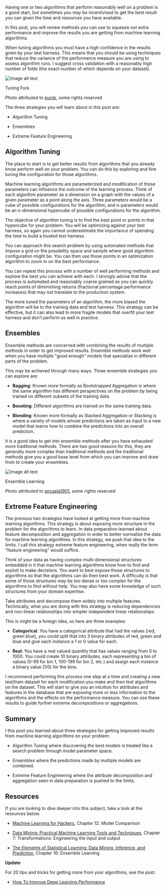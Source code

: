 Having one or two algorithms that perform reasonably well on a problem is a good start, but sometimes you may be incentivised to get the best result you can given the time and resources you have available.

In this post, you will review methods you can use to squeeze out extra performance and improve the results you are getting from machine learning algorithms.

When tuning algorithms you must have a high confidence in the results given by your test harness. This means that you should be using techniques that reduce the variance of the performance measure you are using to assess algorithm runs. I suggest cross validation with a reasonably high number of folds (the exact number of which depends on your dataset).

![image alt text](image_0.jpg)

Tuning Fork

Photo attributed to [eurok](http://www.flickr.com/photos/21025851@N00/2169196138/sizes/l/), some rights reserved

The three strategies you will learn about in this post are:

* Algorithm Tuning

* Ensembles

* Extreme Feature Engineering

## **Algorithm Tuning**

The place to start is to get better results from algorithms that you already know perform well on your problem. You can do this by exploring and fine tuning the configuration for those algorithms.

Machine learning algorithms are parameterized and modification of those parameters can influence the outcome of the learning process. Think of each algorithm parameter as a dimension on a graph with the values of a given parameter as a point along the axis. Three parameters would be a cube of possible configurations for the algorithm, and n-parameters would be an n-dimensional hypercube of possible configurations for the algorithm.

The objective of algorithm tuning is to find the best point or points in that hypercube for your problem. You will be optimizing against your test harness, so again you cannot underestimate the importance of spending the time to build a trusted test harness.

You can approach this search problem by using automated methods that impose a grid on the possibility space and sample where good algorithm configuration might be. You can then use those points in an optimization algorithm to zoom in on the best performance.

You can repeat this process with a number of well performing methods and explore the best you can achieve with each. I strongly advise that the process is automated and reasonably coarse grained as you can quickly reach points of diminishing returns (fractional percentage performance increases) that may not translate to the production system.

The more tuned the parameters of an algorithm, the more biased the algorithm will be to the training data and test harness. This strategy can be effective, but it can also lead to more fragile models that overfit your test harness and don’t perform as well in practice.

## **Ensembles**

Ensemble methods are concerned with combining the results of multiple methods in order to get improved results. Ensemble methods work well when you have multiple "good enough" models that specialize in different parts of the problem.

This may be achieved through many ways. Three ensemble strategies you can explore are:

* **Bagging**: Known more formally as Bootstrapped Aggregation is where the same algorithm has different perspectives on the problem by being trained on different subsets of the training data.

* **Boosting**: Different algorithms are trained on the same training data.

* **Blending**: Known more formally as Stacked Aggregation or Stacking is where a variety of models whose predictions are taken as input to a new model that learns how to combine the predictions into an overall prediction.

It is a good idea to get into ensemble methods after you have exhausted more traditional methods. There are two good reasons for this, they are generally more complex than traditional methods and the traditional methods give you a good base level from which you can improve and draw from to create your ensembles.

![image alt text](image_1.jpg)

Ensemble Learning

Photo attributed to [ancasta1901](http://www.flickr.com/photos/antoniocastagna/8491556471/sizes/l/), some rights reserved

## **Extreme Feature Engineering**

The previous two strategies have looked at getting more from machine learning algorithms. This strategy is about exposing more structure in the problem for the algorithms to learn. In data preparation learned about feature decomposition and aggregation in order to better normalize the data for machine learning algorithms. In this strategy, we push that idea to the limits. I call this strategy extreme feature engineering, when really the term "feature engineering" would suffice.

Think of your data as having complex multi-dimensional structures embedded in it that machine learning algorithms know how to find and exploit to make decisions. You want to best expose those structures to algorithms so that the algorithms can do their best work. A difficulty is that some of those structures may be too dense or too complex for the algorithms to find without help. You may also have some knowledge of such structures from your domain expertise.

Take attributes and decompose them widely into multiple features. Technically, what you are doing with this strategy is reducing dependencies and non-linear relationships into simpler independent linear relationships.

This is might be a foreign idea, so here are three examples:

* **Categorical**: You have a categorical attribute that had the values [red, green blue], you could split that into 3 binary attributes of red, green and blue and give each instance a 1 or 0 value for each.

* **Real**: You have a real valued quantity that has values ranging from 0 to 1000. You could create 10 binary attributes, each representing a bin of values (0-99 for bin 1, 100-199 for bin 2, etc.) and assign each instance a binary value (1/0) for the bins.

I recommend performing this process one step at a time and creating a new test/train dataset for each modification you make and then test algorithms on the dataset. This will start to give you an intuition for attributes and features in the database that are exposing more or less information to the algorithms and the effects on the performance measure. You can use these results to guide further extreme decompositions or aggregations.

## **Summary**

I this post you learned about three strategies for getting improved results from machine learning algorithms on your problem:

* Algorithm Tuning where discovering the best models is treated like a search problem through model parameter space.

* Ensembles where the predictions made by multiple models are combined.

* Extreme Feature Engineering where the attribute decomposition and aggregation seen in data preparation is pushed to the limits.

## **Resources**

If you are looking to dive deeper into this subject, take a look at the resources below.

* [Machine Learning for Hackers](http://www.amazon.com/dp/1449303714?tag=inspiredalgor-20), Chapter 12: Model Comparison

* [Data Mining: Practical Machine Learning Tools and Techniques](http://www.amazon.com/dp/0123748569?tag=inspiredalgor-20), Chapter 7: Transformations: Engineering the input and output

* [The Elements of Statistical Learning: Data Mining, Inference, and Prediction](http://www.amazon.com/dp/0387848576?tag=inspiredalgor-20), Chapter 16: Ensemble Learning

**Update**

For 20 tips and tricks for getting more from your algorithms, see the post:

* [How To Improve Deep Learning Performance](http://machinelearningmastery.com/improve-deep-learning-performance/)

